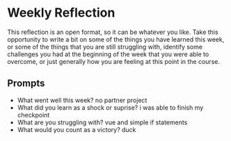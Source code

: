 # Weekly Reflection
This reflection is an open format, so it can be whatever you like. Take this opportunity to write a bit on some of the things you have learned this week, or some of the things that you are still struggling with, identify some challenges you had at the beginning of the week that you were able to overcome, or just generally how you are feeling at this point in the course.

## Prompts
- What went well this week?
no partner project
- What did you learn as a shock or suprise?
i was able to finish my checkpoint
- What are you struggling with?
vue and simple if statements
- What would you count as a victory?
duck